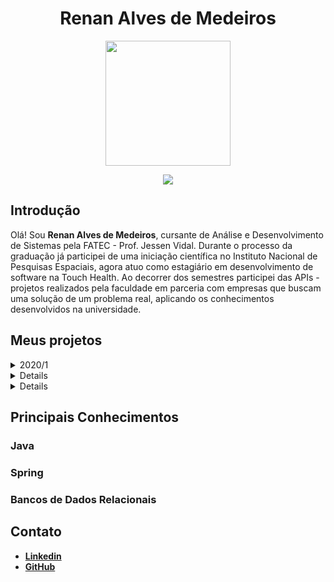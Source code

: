 <body>
  <div align="center">
    <h1>Renan Alves de Medeiros</h1>
    <kbd><img src="https://media-exp1.licdn.com/dms/image/C4D03AQEHms0ZjEXQVw/profile-displayphoto-shrink_800_800/0/1651844532134?e=1668643200&v=beta&t=DPutedGLfAfLZEpM24ImV-eE1pClU5NLLv2jL08kwgE" width="200px" height="200px"/></kbd>
    <p><a href="https://www.linkedin.com/in/medrenan/"><img src="https://img.shields.io/badge/LinkedIn-0077B5?style=for-the-badge&logo=linkedin&logoColor=white"/></a></p>
  </div>
</body>
  
## Introdução

Olá! Sou **Renan Alves de Medeiros**, cursante de Análise e Desenvolvimento de Sistemas pela FATEC - Prof. Jessen Vidal. Durante o processo da graduação já participei de uma iniciação científica no Instituto Nacional de Pesquisas Espaciais, agora atuo como estagiário em desenvolvimento de software na Touch Health. Ao decorrer dos semestres participei das APIs - projetos realizados pela faculdade em parceria com empresas que buscam uma solução de um problema real, aplicando os conhecimentos desenvolvidos na universidade.

## Meus projetos
<details>
  <summary>2020/1</summary>
  
  ### iPet App <a href="https://github.com/medrenan/ipet-app"><img src="resources/github-logo-light.png" width="25px" height="25px"></img><a>
  
  ### Parceiro Acadêmico
  FATEC - Prof. Jessen Vidal, proposto pelo professor Jean Carlos Lourenço Costa da disciplina Programação em Microinformática
  
  ### Visão do Projeto
  Desenvolver um aplicativo mobile para gerenciamento e cuidado de animais de estimação, com interface do usuário e interação com banco de dados através da leitura e persistência de dados. O aplicativo conta com cadastro de pets, doenças parasitárias, vacinas e vermifugos.
  
  ### Tecnologias Utilizadas
  
  #### MongoDB
  O banco de dados da aplicação foi construído com o MongoDB, um banco de dados não relacional orientado a documento. Ele possibilita realizar a persistência dos dados da aplicação a partir de documentos do tipo JSON e impressiona pela velocidade de processamento das transações.
  
  O MongoDB é muito vantajoso em relação a bancos de dados relacionais quando se tem um sistema com poucos recursos e que, por tratar dados diretamente como JSON, se torna um ótimo complemento à linguagem JavaScript.
  #### Express
  Express.js é um framework para aplicações baseadas em Node.js que fornece os recursos necessários para a criação de servidores web, possibilitando um design e uma construção de aplicação mais rápida e fácil.
  
  O Express.js facilita o envio e tratamento de requisições via HTTP, o que permite criar uma aplicação web de arquitetura MVC de forma simplificada com implementação de rotas e a manipulação de views e requisições. 
  
  #### React Native
  React Native é uma biblioteca Javascript criada e mantida pela Meta. Ela possibilita a criação de aplicações mobile para sistemas Android e iOS de forma nativa, renderizando código em Javascript para a linguagem de uso particular do sistema, implicando num desenvolvimento mais simples, ágil e fácil de ser mantido.
  
  Como diz o nome, React Native é baseado em outra biblioteca Javascript já muito aclamada: o React, módulo com o objetivo de facilitar o desenvolvimento interfaces de usuário em páginas web de forma dinâmica.
  
  O uso do React Native traz incontáveis benefícios para construção de aplicações mobile e ganha pontos por sua ótima performance em múltiplos sistemas de dispositivos móveis.
  
  #### Expo
  O Expo é um framework e uma plataforma para aplicações React (o que inclui o React native). Ele disponibiliza uma série de ferramentas e serviços construídos sobre plataformas nativas que auxilia no desenvolvimento, construção, implantação e iteração em ambientes Android/iOS através de uma base de códigos Javascript.
  
  Sua integração com o React Native é o que fez a plataforma ser utilizada para o deenvolvimento do projeto. Com o Expo, podemos renderizar a aplicação em qualquer celular através da leitura de um QR Code e assim acompanhar o desenvolvimento em tempo real de forma direta e com pouca configuração. 
  
  #### NodeJs
  Node.js é um software que permite a execução de códigos Javascript fora de um navegador web, que é seu interpretador padrão. É projetado para construir aplicações web escaláveis, sendo um ambiente de servidor extremamente eficiente para o desenvolvimento rápido e limpo de aplicações Javascript.
  
  Sua flexibilidade com o gerenciamento de pacotes e softwares NPM (Node Package Manager) da ao Node.js um potencial para ser utilizado em diversas situações. Além disso, é um ambiente leve pouco custoso e eficiente e conta com suporte das principais empresas na área de tecnologia, como a Google, Amazon e Microsoft.
  
  #### Contribuições Pessoais
  
  Fui responsável pelo desenvolvimento backend da aplicação. Sendo neste semestre meu primeiro contato com programação web e com diversos dos recursos utilizados, como a linguagem Javascript e o React Native, tive de aprender o uso eficiente das ferramentas da aplicação durante o próprio desenvolvimento.
  
  Como desenvolvedor back-end, construí a lógica e os serviços da aplicação com o uso das tecnologias citadas, pesquisando nas documentações e em tutoriais os diferentes tipos de implementações e os usos mais adequados ao projeto de forma com que o problema apresentado fosse resolvido de forma eficiente. Desenvolvi os serviços que se comunicam com a tela do aplicativo, com persistência, leitura, escrita e remoção de dados no banco de dados da aplicação utilizando uma arquitetura de model, view e controller.
  
  Apesar de ser desenvolvedor back-end, também contribuí com o desenvolvimento de componentes da interface do usuário, aplicando lógicas à renderização das páginas da aplicação e tratando os dados recebidos.
  
  O versionamento do projeto num repositório na nuvem, sendo utilizado o GitHub, também foi uma das minhas atribuições e da equipe. Além de contribuir com documentações necessárias para as entregas e auxiliar no gerenciamento da equipe com o uso da metodologia Kanban, veiculada pela plataforma Trello.
  
  #### Hard Skills
  
  - **Aplicação de arquitetura MVC em uma aplicação web**: Sei fazer com autonomia
  - **Desenvolvimento de aplicações back-end em Node.js**: Sei fazer com ajuda.
  - **Versionamento de repositório git**: Sei fazer com autonomia.
  - **React com HTML/CSS**: Sei fazer com autonomia.
  
  #### Soft Skills
  
  - **Comunicação**: foi fundamental para o desenvolvimento do projeto e a integração da equipe, onde todos se conheciam há pouco tempo e possuíam niveis diferentes de conhecimento. Foi necessário principalmente no pareamento dos conhecimentos do time, na organização do fluxo de desenvolviemto e nas apresentações das entregas.
  - **Resolução de problemas**: durante qualquer processo de desenvolvimento é natural que exista conflitos e problemas internos ou externos, sejam eles técnicos ou de gestão, por isso é necessários buscar formas eficientes de resolve-los. Foi fundamental durante o processo inteiro de desenvolvimento do API.
  - **Ensino/Treinamento**: como foi citado no ponto de *Comunicação*, a equipe possuia diferentes níveis de conhecimentos técnicos, por isso, o ensino e o treinamento foi vital no desenvolvimento do projeto. Como houve facilidade da minha parte no entendimento das tecnologias, que aprendi praticando e com o auxílio de outros membros da equipe, pude repassar o conhecimento adquirido treinando outros membros da equipe e auxiliando em dúvidas.
</details>
<details>
  <summary>2020/2</summary>
  
  ### eJourney <a href="https://github.com/medrenan/PI_2020.2"><img src="resources/github-logo-light.png" width="25px" height="25px"></img><a>
  
  ### Parceiro Acadêmico
  IACIT Soluções Tecnológicas
  
  ### Visão do Projeto
  Desenvolver um aplicativo de gerenciamento e controle da jornada de trabalho dos motoristas da empresa parceira de forma parametrizável, aplicando funcionalidades de planejamento, acompanhamento e controle de serviços.
  
  ### Tecnologias Utilizadas
  
  #### Java
  Java é uma linguagem de programação de paradigma orientado a objetos desenvolvida na década de 90. Uma das mais consolidadas no meio da programação, é uma linguagem de propósito geral com a intenção de ser capaz de rodar em qualquer plataforma que suporte a tecnologia, utilizando o JVM (Java Virtual Machine) como compilador da linguagem.
  
  Neste projeto utilizamos o Java para desenvolver o sistema, implementando a orientação a objetos e aproveitando a biblioteca JavaSQL pra fazer a conexão com o banco de dados da aplicação.
  
  #### PostgreSQL
  O banco de dados do sistema proposto foi construido com o PostgreSQL, um sistema gerenciador de banco de dados objeto relacional que usa e estende a linguagem SQL(Strucutred Query Language), combinando diversas características para guardar e escalar dados com segurança.
  
  A partir do código Java foi feita a conexão com o PostgreSQL utilizando a tencologia JDBC, o que permitia cadastrar, ler, atualizar e remover os dados das tabelas do banco através da lógica implementada no sistema.
  
  #### Java Swing
  A interface gráfica da aplicação foram construídas utilizando o framework Java Swing, um toolkit para Java que renderiza os componentes por conta própria compatível com o Abstract Window Toolkit, que depende do código nativo da plataforma.
  
  Como requisito do cliente, foram desenvolvidas telas de login e cadastro de novos usuários e telas de busca e cadastro de funcionários, veículos e de entregas em andamento e realizadas.
  
  Apesar de ser uma teconologia mais antiga e menos utilizada, ela traz alguns benefícios como sua gama enorme de controles de personalização e a capacidade de ser compilada em máquinas que suportem Java. No entanto, sua performance pode ser lenta devida a alta abstração do framework.
  
  #### Contribuições Pessoais
  
  Fui responsável pelo desenvolvimento backend da aplicação. Por ser o segundo semestre do curso já havia construído uma base de conhecimentos necessários para desenvolver o projeto, embora o uso de tecnologias diferentes das apresentadas anteriormente tenha dificultado o processo de desenvolvimento.
  
  Sendo responsável pelo desenvolvimento do back-end do sistema, implementei serviços de cadastro, leitura e remoção de dados coletados pela aplicação. Também prestei apoio na criação das interfaces gráficas com o Java Swing e no versionamento do projeto com a tecnologia Git.
  
  Contudo, vale acrescentar que por ser o primeiro contato com uma empresa terceira, que foi a solicitante do produto a ser entregue, o desafio foi diferente do projeto anterior pois deveríamos atender os requisitos necessários e ter uma comunicação ativa com o cliente a fim de produzir entregas de valores a cada etapa do processo, por isso ajudei a gerenciar a equipe utilizando a metodologia ágil Scrum.

<div align="center">
  
  |![image](https://user-images.githubusercontent.com/64873343/166339180-b40e3c0c-d38a-4278-9afc-2f4d90255a43.png)| 
  |:--:| 
  | *Tela de cadastro de Motoristas, renderizada com o Java Swing* |
  
</div>
  
  #### Hard Skills
  
  - **Desenvolvimento com integração a um banco de dados relacional**: Sei fazer com autonomia
  - **Desenvolvimento de aplicações back-end em Java**: Sei fazer com ajuda.
  - **Versionamento de repositório git**: Sei fazer com autonomia.
  - **Desenvolvimento de GUI com Java Swing**: Sei fazer com autonomia.
  
  #### Soft Skills
  
  - **Comunicação**: uma habilidade que está em constante desenvolvimento, e não foi diferente nesta etapa onde foi necessário apresentar o projeto para o cliente e professores avaliadores. Além de ser necessário para manter um esquema organizacional eficiente, ativo e funcional entre os integrantes da equipe. 
  - **Controle de Tempo**: por ser o primeiro projeto em parceria com um cliente real, uma empresa parceira da universidade, com prazos mais curtos para um desenvolvimento mais complexo e com mais requisitos, o controle do tempo foi necessário para cumprir com as entregas nos prazos determinados, buscando otimizar a eficiência.
</details>
<details>
  <summary>2021/1</summary>
  
  ### nEDUC <a href="https://github.com/DevSlim001/API_NEDUC"><img src="resources/github-logo-light.png" width="25px" height="25px"></img><a>
  
  ### Parceiro Acadêmico
  NESS Health
  
  ### Visão do Projeto
  Com a pandemia do COVID-19, começamos a buscar cada vez mais formas de interagir de forma segura com outras pessoas, graças a tecnologia esse relacionamento à distância não foi um problema. Hoje em dia, trabalhamos de casa, falamos com nossos familiares por chamada de vídeo, fazemos reuniões e seminários por plataformas da web. Da mesma forma que tudo se adaptou durante esse período, com a educação e o ensino não podia ser diferente.
  
  Visando estes fatores, a empresa parceira, e a FATEC de São José dos campos propôs o desafio de achar uma solução para facilitar a vida de estudantes com uma plataforma de ensino remoto com praticidade e facilidade.
  
  ### Tecnologias Utilizadas
  
  #### Spring Framework
  Spring é um framework Java amplamente utilizado pela comunidade que otimiza o processo de desenvolvimento web em Java, possibilitando um maior domínio do projeto que está sendo desenvolvido com um suporte à infraestrutura direto na aplicação, permitindo que os desenvolvedores possam se concentrar na parte lógica da aplicação, sem se preocupar com configurações de ambiente.
  
  A ferramente possui uma plenitude de funcionalidades, se destacando entre elas o Spring Data, módulo responsável pela conexão da aplicação com um banco de dados que possibilita trabalhar com mais facilidade por fazer essa integração de forma mais direta.
  
  Também é notável o Spring MVC, tecnologia que facilita o desenvolvimento Web em Java permitindo construir uma aplicação web ou API Rest de forma simples e intuitiva, gerando aplicações robustas e flexíveis.
  
  O Spring foi a tecnologia chave do projeto, utilizada para construir as rotas de integração com banco de dados e a comunicação com a interface gráfica do usuário.
  
  #### MySQL
  O banco de dados do sistema proposto foi construido com o MySQL, um sistema de gerenciamento de banco de dados, que utiliza a linguagem SQL como interface para adicionar, acessar e processar os dados de uma aplicação. É uma tecnologia rápida, confiável e simples de se utilizar.
  
  Com o MySQL gerenciamos as tabelas do banco de dados da aplicação de forma mais simples a partir do MySQL Workbench, uma interface gráfica que permite rodar scripts SQL para tratar a base de dados da aplicação.
  
  #### HTML + CSS
  A interface do usuário foi construída utilizando HTML com CSS, tecnologias de desenvolvimento front-end que renderizam os componentes de uma aplicação a partir do HTML e os estiliza com o uso de CSS. As tecnologias combinadas permitem construir páginas web responsivas e funcionais, que são diretamente interpretadas pelos navegadores.
  
  Com o uso de HTML também foi possível fazer a conexão com o controlador do sistema, a fim de direcionar botões e atalhos presentes nas telas para serviços construídos no backend da aplicação e apresentar os dados encontrados dinamicamente.
  
  #### Contribuições Pessoais
  <details>
    <summary>Product Owner</summary>
  Neste projeto pude ser o Product Owner da equipe, portanto além das responsabilidades de desenvolvedor, também fiquei responsável pelo contato direto com o cliente, apresentando o que foi construído durante a sprint e num processo contínuo de validação e negociação de prazos e requisitos. Também tive o encargo de sanar as dúvidas da equipe durante o projeto, sempre comunicando a melhor forma de seguir com o projeto de acordo com as demandas do cliente.

  Como Product Owner, construí efetivamente os recursos da metodologia Scrum para a posição, definindo o Product Backlog, gerando os gráficos de burndown e parametrizando a equipe em relação do estado de desenvolvimento para com os requisitos necessários e funcionalidades a serem entregues que foram previamente negociadas.
  </details>
  <details>
    <summary>Desnovlvedor Back-End</summary>
  
  Também atuei como desenvolvedor, principalmente no back-end da aplicação. Criando rotas de integração de serviços de processamento dos dados fornecidos pela tela. Neste projeto, principalmente, compreendi melhor aspectos importantes para um desenvolvedor web, tanto pelo contato com o produto quanto com as tecnologias empregadas e seus usos, como a construção das rotas e a definição de um banco de dados relacional funcional.
  </details>
  
<div align="center">
  
  |![image](https://github.com/DevSlim001/API_NEDUC/blob/main/readassets/cursosview.gif)| 
  |:--:| 
  | *Gif demonstrando o funcionamento da tela de Cursos da aplicação* |

  </div>
  
  #### Hard Skills
  
  - **Desenvolvimento Web utilizando Spring MVC**: Sei fazer com autonomia
  - **Construção de interface gráfica responsiva e funcional**: Sei fazer com autonomia.
  - **Configuração e implementaçãod de serviços de conexão com Banco de Dados utilizando Spring Data**: Sei fazer com autonomia.
  - **Construção e manutenção de Banco de Dados relacional**: Sei fazer com autonomia.
  
  #### Soft Skills
  
  - **Visão Analítica**: para compreender as demandas do cliente e traçar um trajeto efetivo e viável para facilitar o processo de desenvolvimento da equipe foi necessário aprimorar a visão analítica do projeto, uma habilidade crítica para qualquer proceso lógico a ser desenvolvido. Pude aprimorar esta habilidade de forma prática e contínua no decorrer dos Projetos Integradores, mas se provou muito necessária ao desempenhar o cargo de Product Owner.
  - **Tomada de Decisões**: muitas vezes o melhor caminho pode não ser o mais claro ou o mais fácil, portanto a tomada de decisões de forma assertiva foi uma habilidade crítica para o desenvolvimento do projeto.
  - **Habilidades Técnicas**: o estudo de novas tecnologias foi fundamental para compreender a complexidade do projeto e os requerimentos do cliente, que possuía um alto nível técnico.
</details>

## Principais Conhecimentos
### Java
### Spring
### Bancos de Dados Relacionais

## Contato
  - [**Linkedin**](https://www.linkedin.com/in/medrenan/)
  - [**GitHub**](https://github.com/medrenan)
